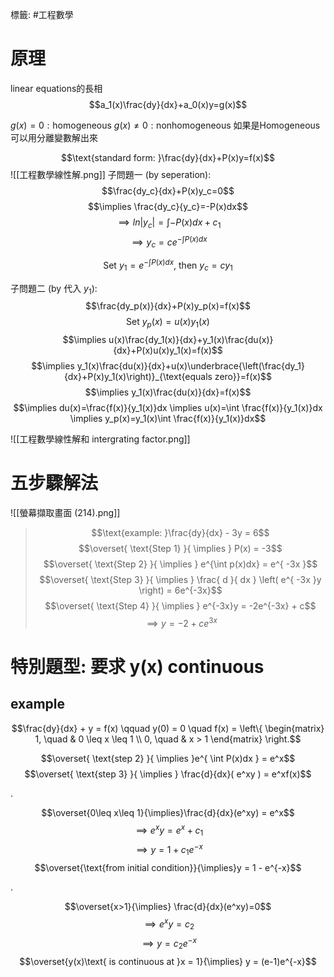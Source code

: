 標籤: #工程數學

# 原理

linear equations的長相
$$a_1(x)\frac{dy}{dx}+a_0(x)y=g(x)$$

$g(x)=0:\text{homogeneous}$
$g(x)\neq 0:\text{nonhomogeneous}$
如果是Homogeneous 可以用分離變數解出來

$$\text{standard form: }\frac{dy}{dx}+P(x)y=f(x)$$
![[工程數學線性解.png]]
子問題一 (by seperation): $$\frac{dy_c}{dx}+P(x)y_c=0$$
$$\implies \frac{dy_c}{y_c}=-P(x)dx$$
$$\implies ln\vert y_c\vert=\int -P(x)dx+c_1$$
$$\implies y_c=ce^{-\int P(x)dx}$$

$$\text{Set } y_1=e^{-\int P(x)dx}\text{, then }y_c=cy_1$$

子問題二 (by 代入 $y_1$): 
$$\frac{dy_p(x)}{dx}+P(x)y_p(x)=f(x)$$
$$\text{Set }y_p(x)=u(x)y_1(x)$$
$$\implies u(x)\frac{dy_1(x)}{dx}+y_1(x)\frac{du(x)}{dx}+P(x)u(x)y_1(x)=f(x)$$
$$\implies y_1(x)\frac{du(x)}{dx}+u(x)\underbrace{\left(\frac{dy_1}{dx}+P(x)y_1(x)\right)}_{\text{equals zero}}=f(x)$$
$$\implies y_1(x)\frac{du(x)}{dx}=f(x)$$
$$\implies du(x)=\frac{f(x)}{y_1(x)}dx \implies u(x)=\int \frac{f(x)}{y_1(x)}dx \implies y_p(x)=y_1(x)\int \frac{f(x)}{y_1(x)}dx$$

![[工程數學線性解和 intergrating factor.png]]

# 五步驟解法

![[螢幕擷取畫面 (214).png]]

> $$\text{example: }\frac{dy}{dx} - 3y = 6$$
$$\overset{ \text{Step 1} }{ \implies } P(x) = -3$$
$$\overset{ \text{Step 2} }{ \implies } e^{\int p(x)dx} = e^{ -3x }$$
$$\overset{ \text{Step 3} }{ \implies } \frac{ d }{ dx } \left( e^{ -3x }y \right) = 6e^{-3x}$$
$$\overset{ \text{Step 4} }{ \implies } e^{-3x}y = -2e^{-3x} + c$$
$$\implies y = -2 + ce^{3x}$$

# 特別題型: 要求 y(x) continuous

## example

$$\frac{dy}{dx} + y = f(x) \qquad y(0) = 0 \quad f(x) = \left\{ \begin{matrix} 1, \quad & 0 \leq x \leq 1 \\ 0, \quad & x > 1 \end{matrix} \right.$$

$$\overset{ \text{step 2} }{ \implies }e^{ \int P(x)dx } = e^x$$
$$\overset{ \text{step 3} }{ \implies } \frac{d}{dx}( e^xy ) = e^xf(x)$$

.

$$\overset{0\leq x\leq 1}{\implies}\frac{d}{dx}(e^xy) = e^x$$
$$\implies e^xy = e^x + c_1$$
$$\implies y = 1 + c_1e^{-x}$$
$$\overset{\text{from initial condition}}{\implies}y = 1 - e^{-x}$$

.

$$\overset{x>1}{\implies} \frac{d}{dx}(e^xy)=0$$
$$\implies e^xy = c_2$$
$$\implies y = c_2e^{-x}$$
$$\overset{y(x)\text{ is continuous at }x = 1}{\implies} y = (e-1)e^{-x}$$